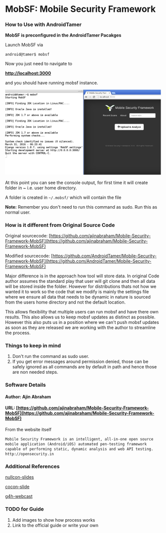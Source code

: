 # MobSF: Mobile Security Framework

### How to Use with AndroidTamer

__MobSF is preconfigured in the AndroidTamer Pacakges__

Launch MobSF via 

	android@tamer$ mobsf

Now you just need to navigate to 
	
__[http://localhost:3000](http://localhost:3000)__

and you should have running mobsf instance.

![MobSF](/images/mobsf_running.jpg)

At this point you can see the console output, for first time it will create folder in ~ i.e. user home directory.


A folder is created in ```~/.mobsf/``` which will contain the file


__Note:__ Remember you don't need to run this command as sudo. Run this as normal user.


### How is it different from Original Source Code

Original sourcecode: [https://github.com/ajinabraham/Mobile-Security-Framework-MobSF](https://github.com/ajinabraham/Mobile-Security-Framework-MobSF)

Modified sourcecode: [https://github.com/AndroidTamer/Mobile-Security-Framework-MobSF](https://github.com/AndroidTamer/Mobile-Security-Framework-MobSF)

Major difference is in the approach how tool will store data. In original Code author assumes the standard play that user will git clone and then all data will be stored inside the folder. However for distributions thats not how we wanted it to work so the code that we modify is mainly the settings file where we ensure all data that needs to be dynamic in nature is sourced from the users home directory and not the default location.

This allows flexibility that multiple users can run mobsf and have there own results. This also allows us to keep mobsf updates as distinct as possible. However this also puts us in a position where we can't push mobsf updates as soon as they are released we are working with the author to streamline the process.


### Things to keep in mind

1. Don't run the command as sudo user.
2. If you get error messages around permission denied, those can be safely ignored as all commands are by default in path and hence those are non needed steps.


### Software Details
#### Author: Ajin Abraham
#### URL: [https://github.com/ajinabraham/Mobile-Security-Framework-MobSF](https://github.com/ajinabraham/Mobile-Security-Framework-MobSF)

From the website itself

	Mobile Security Framework is an intelligent, all-in-one open source mobile application (Android/iOS) automated pen-testing framework capable of performing static, dynamic analysis and web API testing. http://opensecurity.in

### Additional References

[nullcon-slides](http://www.slideshare.net/ajin25/nullcon-goa-2016-automated-mobile-application-security-testing-with-mobile-security-framework-mobsf)

[cocon-slide](http://www.slideshare.net/ajin25/automated-security-analysis-of-android-ios-applications-with-mobile-security-framework-c0c0n-2015)

[g4h-webcast](http://www.slideshare.net/ajin25/g4h-webcast-automated)

### TODO for Guide

1. Add images to show how process works
1. Link to the official guide or write your own
